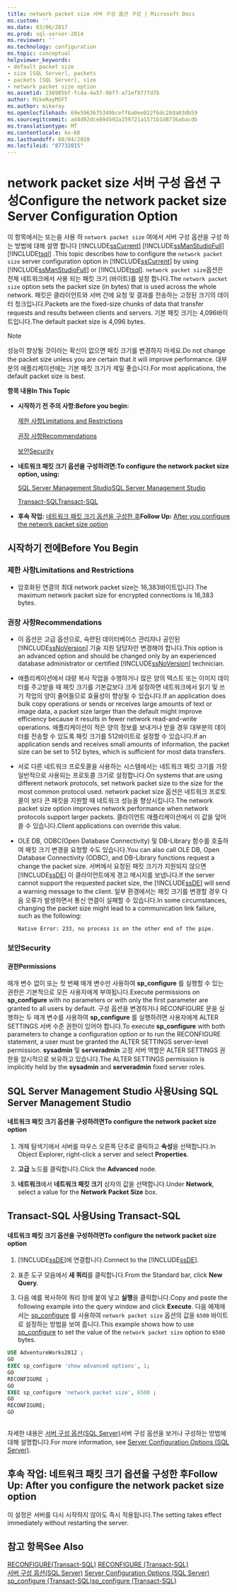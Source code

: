 ```yaml
---
title: network packet size 서버 구성 옵션 구성 | Microsoft Docs
ms.custom: ''
ms.date: 03/06/2017
ms.prod: sql-server-2014
ms.reviewer: ''
ms.technology: configuration
ms.topic: conceptual
helpviewer_keywords:
- default packet size
- size [SQL Server], packets
- packets [SQL Server], size
- network packet size option
ms.assetid: 236985bf-fc4a-4a57-98f7-a71ef977fd7b
author: MikeRayMSFT
ms.author: mikeray
ms.openlocfilehash: 69e5963675349bceff6a0ee022f6dc28da03db59
ms.sourcegitcommit: ad4d92dce894592a259721a1571b1d8736abacdb
ms.translationtype: MT
ms.contentlocale: ko-KR
ms.lasthandoff: 08/04/2020
ms.locfileid: "87732015"
---
```

# <a name="configure-the-network-packet-size-server-configuration-option"></a><span data-ttu-id="9f397-102">network packet size 서버 구성 옵션 구성</span><span class="sxs-lookup"><span data-stu-id="9f397-102">Configure the network packet size Server Configuration Option</span></span>
  <span data-ttu-id="9f397-103">이 항목에서는 또는을 사용 하 `network packet size` 여에서 서버 구성 옵션을 구성 하는 방법에 대해 설명 합니다 [!INCLUDE[ssCurrent](../../includes/sscurrent-md.md)] [!INCLUDE[ssManStudioFull](../../includes/ssmanstudiofull-md.md)] [!INCLUDE[tsql](../../includes/tsql-md.md)] .</span><span class="sxs-lookup"><span data-stu-id="9f397-103">This topic describes how to configure the `network packet size` server configuration option in [!INCLUDE[ssCurrent](../../includes/sscurrent-md.md)] by using [!INCLUDE[ssManStudioFull](../../includes/ssmanstudiofull-md.md)] or [!INCLUDE[tsql](../../includes/tsql-md.md)].</span></span> <span data-ttu-id="9f397-104">`network packet size`옵션은 전체 네트워크에서 사용 되는 패킷 크기 (바이트)를 설정 합니다.</span><span class="sxs-lookup"><span data-stu-id="9f397-104">The `network packet size` option sets the packet size (in bytes) that is used across the whole network.</span></span> <span data-ttu-id="9f397-105">패킷은 클라이언트와 서버 간에 요청 및 결과를 전송하는 고정된 크기의 데이터 청크입니다.</span><span class="sxs-lookup"><span data-stu-id="9f397-105">Packets are the fixed-size chunks of data that transfer requests and results between clients and servers.</span></span> <span data-ttu-id="9f397-106">기본 패킷 크기는 4,096바이트입니다.</span><span class="sxs-lookup"><span data-stu-id="9f397-106">The default packet size is 4,096 bytes.</span></span>  
  
> [!NOTE]  
>  <span data-ttu-id="9f397-107">성능이 향상될 것이라는 확신이 없으면 패킷 크기를 변경하지 마세요.</span><span class="sxs-lookup"><span data-stu-id="9f397-107">Do not change the packet size unless you are certain that it will improve performance.</span></span> <span data-ttu-id="9f397-108">대부분의 애플리케이션에는 기본 패킷 크기가 제일 좋습니다.</span><span class="sxs-lookup"><span data-stu-id="9f397-108">For most applications, the default packet size is best.</span></span>  
  
 <span data-ttu-id="9f397-109">**항목 내용**</span><span class="sxs-lookup"><span data-stu-id="9f397-109">**In This Topic**</span></span>  
  
-   <span data-ttu-id="9f397-110">**시작하기 전 주의 사항:**</span><span class="sxs-lookup"><span data-stu-id="9f397-110">**Before you begin:**</span></span>  
  
     [<span data-ttu-id="9f397-111">제한 사항</span><span class="sxs-lookup"><span data-stu-id="9f397-111">Limitations and Restrictions</span></span>](#Restrictions)  
  
     [<span data-ttu-id="9f397-112">권장 사항</span><span class="sxs-lookup"><span data-stu-id="9f397-112">Recommendations</span></span>](#Recommendations)  
  
     [<span data-ttu-id="9f397-113">보안</span><span class="sxs-lookup"><span data-stu-id="9f397-113">Security</span></span>](#Security)  
  
-   <span data-ttu-id="9f397-114">**네트워크 패킷 크기 옵션을 구성하려면:**</span><span class="sxs-lookup"><span data-stu-id="9f397-114">**To configure the network packet size option, using:**</span></span>  
  
     [<span data-ttu-id="9f397-115">SQL Server Management Studio</span><span class="sxs-lookup"><span data-stu-id="9f397-115">SQL Server Management Studio</span></span>](#SSMSProcedure)  
  
     [<span data-ttu-id="9f397-116">Transact-SQL</span><span class="sxs-lookup"><span data-stu-id="9f397-116">Transact-SQL</span></span>](#TsqlProcedure)  
  
-   <span data-ttu-id="9f397-117">**후속 작업:**  [네트워크 패킷 크기 옵션을 구성한 후](#FollowUp)</span><span class="sxs-lookup"><span data-stu-id="9f397-117">**Follow Up:**  [After you configure the network packet size option](#FollowUp)</span></span>  
  
##  <a name="before-you-begin"></a><a name="BeforeYouBegin"></a> <span data-ttu-id="9f397-118">시작하기 전에</span><span class="sxs-lookup"><span data-stu-id="9f397-118">Before You Begin</span></span>  
  
###  <a name="limitations-and-restrictions"></a><a name="Restrictions"></a> <span data-ttu-id="9f397-119">제한 사항</span><span class="sxs-lookup"><span data-stu-id="9f397-119">Limitations and Restrictions</span></span>  
  
-   <span data-ttu-id="9f397-120">암호화된 연결의 최대 network packet size는 16,383바이트입니다.</span><span class="sxs-lookup"><span data-stu-id="9f397-120">The maximum network packet size for encrypted connections is 16,383 bytes.</span></span>  
  
###  <a name="recommendations"></a><a name="Recommendations"></a> <span data-ttu-id="9f397-121">권장 사항</span><span class="sxs-lookup"><span data-stu-id="9f397-121">Recommendations</span></span>  
  
-   <span data-ttu-id="9f397-122">이 옵션은 고급 옵션으로, 숙련된 데이터베이스 관리자나 공인된 [!INCLUDE[ssNoVersion](../../includes/ssnoversion-md.md)] 기술 지원 담당자만 변경해야 합니다.</span><span class="sxs-lookup"><span data-stu-id="9f397-122">This option is an advanced option and should be changed only by an experienced database administrator or certified [!INCLUDE[ssNoVersion](../../includes/ssnoversion-md.md)] technician.</span></span>  
  
-   <span data-ttu-id="9f397-123">애플리케이션에서 대량 복사 작업을 수행하거나 많은 양의 텍스트 또는 이미지 데이터를 주고받을 때 패킷 크기를 기본값보다 크게 설정하면 네트워크에서 읽기 및 쓰기 작업의 양이 줄어들므로 효율성이 향상될 수 있습니다.</span><span class="sxs-lookup"><span data-stu-id="9f397-123">If an application does bulk copy operations or sends or receives large amounts of text or image data, a packet size larger than the default might improve efficiency because it results in fewer network read-and-write operations.</span></span> <span data-ttu-id="9f397-124">애플리케이션이 적은 양의 정보를 보내거나 받을 경우 대부분의 데이터를 전송할 수 있도록 패킷 크기를 512바이트로 설정할 수 있습니다.</span><span class="sxs-lookup"><span data-stu-id="9f397-124">If an application sends and receives small amounts of information, the packet size can be set to 512 bytes, which is sufficient for most data transfers.</span></span>  
  
-   <span data-ttu-id="9f397-125">서로 다른 네트워크 프로토콜을 사용하는 시스템에서는 네트워크 패킷 크기를 가장 일반적으로 사용되는 프로토콜 크기로 설정합니다.</span><span class="sxs-lookup"><span data-stu-id="9f397-125">On systems that are using different network protocols, set network packet size to the size for the most common protocol used.</span></span> <span data-ttu-id="9f397-126">network packet size 옵션은 네트워크 프로토콜이 보다 큰 패킷을 지원할 때 네트워크 성능을 향상시킵니다.</span><span class="sxs-lookup"><span data-stu-id="9f397-126">The network packet size option improves network performance when network protocols support larger packets.</span></span> <span data-ttu-id="9f397-127">클라이언트 애플리케이션에서 이 값을 덮어쓸 수 있습니다.</span><span class="sxs-lookup"><span data-stu-id="9f397-127">Client applications can override this value.</span></span>  
  
-   <span data-ttu-id="9f397-128">OLE DB, ODBC(Open Database Connectivity) 및 DB-Library 함수를 호출하여 패킷 크기 변경을 요청할 수도 있습니다.</span><span class="sxs-lookup"><span data-stu-id="9f397-128">You can also call OLE DB, Open Database Connectivity (ODBC), and DB-Library functions request a change the packet size.</span></span> <span data-ttu-id="9f397-129">서버에서 요청된 패킷 크기가 지원되지 않으면 [!INCLUDE[ssDE](../../includes/ssde-md.md)] 이 클라이언트에게 경고 메시지를 보냅니다.</span><span class="sxs-lookup"><span data-stu-id="9f397-129">If the server cannot support the requested packet size, the [!INCLUDE[ssDE](../../includes/ssde-md.md)] will send a warning message to the client.</span></span> <span data-ttu-id="9f397-130">일부 환경에서는 패킷 크기를 변경할 경우 다음 오류가 발생하면서 통신 연결이 실패할 수 있습니다.</span><span class="sxs-lookup"><span data-stu-id="9f397-130">In some circumstances, changing the packet size might lead to a communication link failure, such as the following:</span></span>  
  
     `Native Error: 233, no process is on the other end of the pipe.`  
  
###  <a name="security"></a><a name="Security"></a> <span data-ttu-id="9f397-131">보안</span><span class="sxs-lookup"><span data-stu-id="9f397-131">Security</span></span>  
  
####  <a name="permissions"></a><a name="Permissions"></a> <span data-ttu-id="9f397-132">권한</span><span class="sxs-lookup"><span data-stu-id="9f397-132">Permissions</span></span>  
 <span data-ttu-id="9f397-133">매개 변수 없이 또는 첫 번째 매개 변수만 사용하여 **sp_configure** 를 실행할 수 있는 권한은 기본적으로 모든 사용자에게 부여됩니다.</span><span class="sxs-lookup"><span data-stu-id="9f397-133">Execute permissions on **sp_configure** with no parameters or with only the first parameter are granted to all users by default.</span></span> <span data-ttu-id="9f397-134">구성 옵션을 변경하거나 RECONFIGURE 문을 실행하는 두 매개 변수를 사용하여 **sp_configure** 를 실행하려면 사용자에게 ALTER SETTINGS 서버 수준 권한이 있어야 합니다.</span><span class="sxs-lookup"><span data-stu-id="9f397-134">To execute **sp_configure** with both parameters to change a configuration option or to run the RECONFIGURE statement, a user must be granted the ALTER SETTINGS server-level permission.</span></span> <span data-ttu-id="9f397-135">**sysadmin** 및 **serveradmin** 고정 서버 역할은 ALTER SETTINGS 권한을 암시적으로 보유하고 있습니다.</span><span class="sxs-lookup"><span data-stu-id="9f397-135">The ALTER SETTINGS permission is implicitly held by the **sysadmin** and **serveradmin** fixed server roles.</span></span>  
  
##  <a name="using-sql-server-management-studio"></a><a name="SSMSProcedure"></a> <span data-ttu-id="9f397-136">SQL Server Management Studio 사용</span><span class="sxs-lookup"><span data-stu-id="9f397-136">Using SQL Server Management Studio</span></span>  
  
#### <a name="to-configure-the-network-packet-size-option"></a><span data-ttu-id="9f397-137">네트워크 패킷 크기 옵션을 구성하려면</span><span class="sxs-lookup"><span data-stu-id="9f397-137">To configure the network packet size option</span></span>  
  
1.  <span data-ttu-id="9f397-138">개체 탐색기에서 서버를 마우스 오른쪽 단추로 클릭하고 **속성**을 선택합니다.</span><span class="sxs-lookup"><span data-stu-id="9f397-138">In Object Explorer, right-click a server and select **Properties**.</span></span>  
  
2.  <span data-ttu-id="9f397-139">**고급** 노드를 클릭합니다.</span><span class="sxs-lookup"><span data-stu-id="9f397-139">Click the **Advanced** node.</span></span>  
  
3.  <span data-ttu-id="9f397-140">**네트워크**에서 **네트워크 패킷 크기** 상자의 값을 선택합니다.</span><span class="sxs-lookup"><span data-stu-id="9f397-140">Under **Network**, select a value for the **Network Packet Size** box.</span></span>  
  
##  <a name="using-transact-sql"></a><a name="TsqlProcedure"></a> <span data-ttu-id="9f397-141">Transact-SQL 사용</span><span class="sxs-lookup"><span data-stu-id="9f397-141">Using Transact-SQL</span></span>  
  
#### <a name="to-configure-the-network-packet-size-option"></a><span data-ttu-id="9f397-142">네트워크 패킷 크기 옵션을 구성하려면</span><span class="sxs-lookup"><span data-stu-id="9f397-142">To configure the network packet size option</span></span>  
  
1.  <span data-ttu-id="9f397-143">[!INCLUDE[ssDE](../../includes/ssde-md.md)]에 연결합니다.</span><span class="sxs-lookup"><span data-stu-id="9f397-143">Connect to the [!INCLUDE[ssDE](../../includes/ssde-md.md)].</span></span>  
  
2.  <span data-ttu-id="9f397-144">표준 도구 모음에서 **새 쿼리**를 클릭합니다.</span><span class="sxs-lookup"><span data-stu-id="9f397-144">From the Standard bar, click **New Query**.</span></span>  
  
3.  <span data-ttu-id="9f397-145">다음 예를 복사하여 쿼리 창에 붙여 넣고 **실행**을 클릭합니다.</span><span class="sxs-lookup"><span data-stu-id="9f397-145">Copy and paste the following example into the query window and click **Execute**.</span></span> <span data-ttu-id="9f397-146">다음 예제에서는 [sp_configure](/sql/relational-databases/system-stored-procedures/sp-configure-transact-sql) 를 사용하여 `network packet size` 옵션의 값을 `6500` 바이트로 설정하는 방법을 보여 줍니다.</span><span class="sxs-lookup"><span data-stu-id="9f397-146">This example shows how to use [sp_configure](/sql/relational-databases/system-stored-procedures/sp-configure-transact-sql) to set the value of the `network packet size` option to `6500` bytes.</span></span>  
  
```sql  
USE AdventureWorks2012 ;  
GO  
EXEC sp_configure 'show advanced options', 1;  
GO  
RECONFIGURE ;  
GO  
EXEC sp_configure 'network packet size', 6500 ;  
GO  
RECONFIGURE;  
GO  
  
```  
  
 <span data-ttu-id="9f397-147">자세한 내용은 [서버 구성 옵션&#40;SQL Server&#41;](server-configuration-options-sql-server.md)서버 구성 옵션을 보거나 구성하는 방법에 대해 설명합니다.</span><span class="sxs-lookup"><span data-stu-id="9f397-147">For more information, see [Server Configuration Options &#40;SQL Server&#41;](server-configuration-options-sql-server.md).</span></span>  
  
##  <a name="follow-up-after-you-configure-the-network-packet-size-option"></a><a name="FollowUp"></a> <span data-ttu-id="9f397-148">후속 작업: 네트워크 패킷 크기 옵션을 구성한 후</span><span class="sxs-lookup"><span data-stu-id="9f397-148">Follow Up: After you configure the network packet size option</span></span>  
 <span data-ttu-id="9f397-149">이 설정은 서버를 다시 시작하지 않아도 즉시 적용됩니다.</span><span class="sxs-lookup"><span data-stu-id="9f397-149">The setting takes effect immediately without restarting the server.</span></span>  
  
## <a name="see-also"></a><span data-ttu-id="9f397-150">참고 항목</span><span class="sxs-lookup"><span data-stu-id="9f397-150">See Also</span></span>  
 <span data-ttu-id="9f397-151">[RECONFIGURE&#40;Transact-SQL&#41;](/sql/t-sql/language-elements/reconfigure-transact-sql) </span><span class="sxs-lookup"><span data-stu-id="9f397-151">[RECONFIGURE &#40;Transact-SQL&#41;](/sql/t-sql/language-elements/reconfigure-transact-sql) </span></span>  
 <span data-ttu-id="9f397-152">[서버 구성 옵션&#40;SQL Server&#41;](server-configuration-options-sql-server.md) </span><span class="sxs-lookup"><span data-stu-id="9f397-152">[Server Configuration Options &#40;SQL Server&#41;](server-configuration-options-sql-server.md) </span></span>  
 [<span data-ttu-id="9f397-153">sp_configure &#40;Transact-SQL&#41;</span><span class="sxs-lookup"><span data-stu-id="9f397-153">sp_configure &#40;Transact-SQL&#41;</span></span>](/sql/relational-databases/system-stored-procedures/sp-configure-transact-sql)  
  
  
